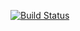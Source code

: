[![Build Status](https://travis-ci.com/tinyalley/tinyalley.github.io.svg?branch=source)](https://travis-ci.com/tinyalley/tinyalley.github.io)
